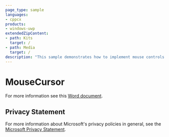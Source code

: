 ```yaml
---
page_type: sample
languages:
- cppcx
products:
- windows-uwp
extendedZipContent:
- path: Kits
  target: /
- path: Media
  target: /
description: "This sample demonstrates how to implement mouse controls in Universal Windows Platform (UWP) apps."
---
```


# MouseCursor

For more information see this [Word document](https://github.com/microsoft/Xbox-ATG-Samples/blob/master/UWPSamples/System/MouseCursor/Readme.docx).

## Privacy Statement

For more information about Microsoft's privacy policies in general, see the [Microsoft Privacy Statement](https://privacy.microsoft.com/privacystatement/).
